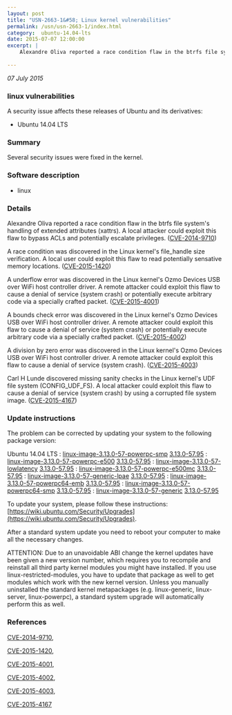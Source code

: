 ```yaml
---
layout: post
title: "USN-2663-1&#58; Linux kernel vulnerabilities"
permalink: /usn/usn-2663-1/index.html
category:  ubuntu-14.04-lts
date: 2015-07-07 12:00:00
excerpt: |
    Alexandre Oliva reported a race condition flaw in the btrfs file system&#39;s handling of extended attributes (xattrs). A local attacker could exploit this flaw to bypass ACLs and potentially escalate privileges. ([CVE-2014-9710](http://people.ubuntu.com/~ubuntu-security/cve/CVE-2014-9710))
    
--- 
```

 
 

*07 July 2015*

### linux vulnerabilities

A security issue affects these releases of Ubuntu and its derivatives:

* Ubuntu 14.04 LTS

### Summary

Several security issues were fixed in the kernel. 

### Software description

* linux 

### Details

Alexandre Oliva reported a race condition flaw in the btrfs file system&#39;s handling of extended attributes (xattrs). A local attacker could exploit this flaw to bypass ACLs and potentially escalate privileges. ([CVE-2014-9710](http://people.ubuntu.com/~ubuntu-security/cve/CVE-2014-9710))

A race condition was discovered in the Linux kernel&#39;s file_handle size verification. A local user could exploit this flaw to read potentially sensative memory locations. ([CVE-2015-1420](http://people.ubuntu.com/~ubuntu-security/cve/CVE-2015-1420))

A underflow error was discovered in the Linux kernel&#39;s Ozmo Devices USB over WiFi host controller driver. A remote attacker could exploit this flaw to cause a denial of service (system crash) or potentially execute arbitrary code via a specially crafted packet. ([CVE-2015-4001](http://people.ubuntu.com/~ubuntu-security/cve/CVE-2015-4001))

A bounds check error was discovered in the Linux kernel&#39;s Ozmo Devices USB over WiFi host controller driver. A remote attacker could exploit this flaw to cause a denial of service (system crash) or potentially execute arbitrary code via a specially crafted packet. ([CVE-2015-4002](http://people.ubuntu.com/~ubuntu-security/cve/CVE-2015-4002))

A division by zero error was discovered in the Linux kernel&#39;s Ozmo Devices USB over WiFi host controller driver. A remote attacker could exploit this flaw to cause a denial of service (system crash). ([CVE-2015-4003](http://people.ubuntu.com/~ubuntu-security/cve/CVE-2015-4003))

Carl H Lunde discovered missing sanity checks in the Linux kernel&#39;s UDF file system (CONFIG_UDF_FS). A local attacker could exploit this flaw to cause a denial of service (system crash) by using a corrupted file system image. ([CVE-2015-4167](http://people.ubuntu.com/~ubuntu-security/cve/CVE-2015-4167)) 

### Update instructions

The problem can be corrected by updating your system to the following package version:

Ubuntu 14.04 LTS
 : [linux-image-3.13.0-57-powerpc-smp](https://launchpad.net/ubuntu/+source/linux) <span> [3.13.0-57.95](https://launchpad.net/ubuntu/+source/linux/3.13.0-57.95) </span> 
 : [linux-image-3.13.0-57-powerpc-e500](https://launchpad.net/ubuntu/+source/linux) <span> [3.13.0-57.95](https://launchpad.net/ubuntu/+source/linux/3.13.0-57.95) </span> 
 : [linux-image-3.13.0-57-lowlatency](https://launchpad.net/ubuntu/+source/linux) <span> [3.13.0-57.95](https://launchpad.net/ubuntu/+source/linux/3.13.0-57.95) </span> 
 : [linux-image-3.13.0-57-powerpc-e500mc](https://launchpad.net/ubuntu/+source/linux) <span> [3.13.0-57.95](https://launchpad.net/ubuntu/+source/linux/3.13.0-57.95) </span> 
 : [linux-image-3.13.0-57-generic-lpae](https://launchpad.net/ubuntu/+source/linux) <span> [3.13.0-57.95](https://launchpad.net/ubuntu/+source/linux/3.13.0-57.95) </span> 
 : [linux-image-3.13.0-57-powerpc64-emb](https://launchpad.net/ubuntu/+source/linux) <span> [3.13.0-57.95](https://launchpad.net/ubuntu/+source/linux/3.13.0-57.95) </span> 
 : [linux-image-3.13.0-57-powerpc64-smp](https://launchpad.net/ubuntu/+source/linux) <span> [3.13.0-57.95](https://launchpad.net/ubuntu/+source/linux/3.13.0-57.95) </span> 
 : [linux-image-3.13.0-57-generic](https://launchpad.net/ubuntu/+source/linux) <span> [3.13.0-57.95](https://launchpad.net/ubuntu/+source/linux/3.13.0-57.95) </span> 

To update your system, please follow these instructions: [https://wiki.ubuntu.com/Security/Upgrades](https://wiki.ubuntu.com/Security/Upgrades).

After a standard system update you need to reboot your computer to make all the necessary changes.

ATTENTION: Due to an unavoidable ABI change the kernel updates have been given a new version number, which requires you to recompile and reinstall all third party kernel modules you might have installed. If you use linux-restricted-modules, you have to update that package as well to get modules which work with the new kernel version. Unless you manually uninstalled the standard kernel metapackages (e.g. linux-generic, linux-server, linux-powerpc), a standard system upgrade will automatically perform this as well. 

### References

 
 [CVE-2014-9710](http://people.ubuntu.com/~ubuntu-security/cve/CVE-2014-9710), 

 [CVE-2015-1420](http://people.ubuntu.com/~ubuntu-security/cve/CVE-2015-1420), 

 [CVE-2015-4001](http://people.ubuntu.com/~ubuntu-security/cve/CVE-2015-4001), 

 [CVE-2015-4002](http://people.ubuntu.com/~ubuntu-security/cve/CVE-2015-4002), 

 [CVE-2015-4003](http://people.ubuntu.com/~ubuntu-security/cve/CVE-2015-4003), 

 [CVE-2015-4167](http://people.ubuntu.com/~ubuntu-security/cve/CVE-2015-4167)
 

